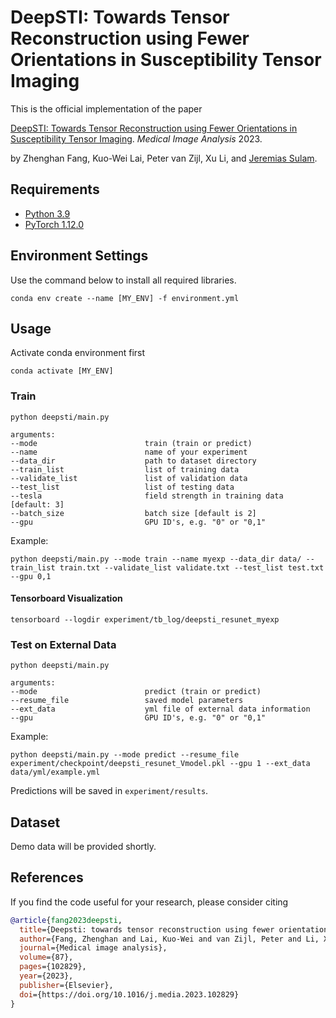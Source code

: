
# DeepSTI: Towards Tensor Reconstruction using Fewer Orientations in Susceptibility Tensor Imaging
This is the official implementation of the paper

[DeepSTI: Towards Tensor Reconstruction using Fewer Orientations in Susceptibility Tensor Imaging](https://www.sciencedirect.com/science/article/pii/S1361841523000890). *Medical Image Analysis* 2023.

by Zhenghan Fang, Kuo-Wei Lai, Peter van Zijl, Xu Li, and [Jeremias Sulam](https://sites.google.com/view/jsulam).

## Requirements
- [Python 3.9](https://www.python.org/)
- [PyTorch 1.12.0](https://pytorch.org)

## Environment Settings
Use the command below to install all required libraries.
```
conda env create --name [MY_ENV] -f environment.yml
```

## Usage
Activate conda environment first
```
conda activate [MY_ENV]
```

### Train
```
python deepsti/main.py 

arguments:
--mode                        train (train or predict)
--name                        name of your experiment
--data_dir                    path to dataset directory
--train_list                  list of training data
--validate_list               list of validation data
--test_list                   list of testing data
--tesla                       field strength in training data [default: 3]
--batch_size                  batch size [default is 2]
--gpu                         GPU ID's, e.g. "0" or "0,1"
```
Example:
```
python deepsti/main.py --mode train --name myexp --data_dir data/ --train_list train.txt --validate_list validate.txt --test_list test.txt --gpu 0,1
```
#### Tensorboard Visualization
```
tensorboard --logdir experiment/tb_log/deepsti_resunet_myexp
```

### Test on External Data
```
python deepsti/main.py

arguments:
--mode                        predict (train or predict)
--resume_file                 saved model parameters
--ext_data                    yml file of external data information
--gpu                         GPU ID's, e.g. "0" or "0,1"
```
Example:
```
python deepsti/main.py --mode predict --resume_file experiment/checkpoint/deepsti_resunet_Vmodel.pkl --gpu 1 --ext_data data/yml/example.yml
```
Predictions will be saved in ```experiment/results```.

## Dataset
Demo data will be provided shortly.


## References

If you find the code useful for your research, please consider citing
```bib
@article{fang2023deepsti,
  title={Deepsti: towards tensor reconstruction using fewer orientations in susceptibility tensor imaging},
  author={Fang, Zhenghan and Lai, Kuo-Wei and van Zijl, Peter and Li, Xu and Sulam, Jeremias},
  journal={Medical image analysis},
  volume={87},
  pages={102829},
  year={2023},
  publisher={Elsevier},
  doi={https://doi.org/10.1016/j.media.2023.102829}
}
```
